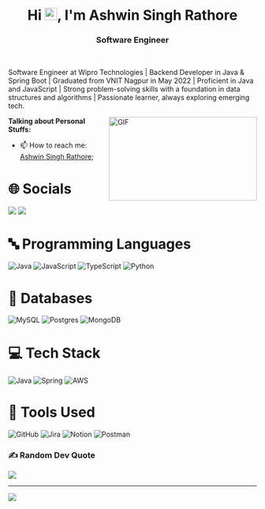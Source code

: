 
<!---
AshwynSR/AshwynSR is a ✨ special ✨ repository because its `README.md` (this file) appears on your GitHub profile.
You can click the Preview link to take a look at your changes.
--->

<!--
Here are some ideas to get you started:
- 🔭 I’m currently working on ...
- 🌱 I’m currently learning ...
- 👯 I’m looking to collaborate on ...
- 🤔 I’m looking for help with ...
- 💬 Ask me about ...
- 📫 How to reach me: ...
- 😄 Pronouns: ...
- ⚡ Fun fact: ...
-->
<h1 align="center">Hi <img src="https://media.giphy.com/media/hvRJCLFzcasrR4ia7z/giphy.gif" width="25px">, I'm Ashwin Singh Rathore</h1>
<h3 align="center"> Software Engineer</h3>

<br />

Software Engineer at Wipro Technologies | Backend Developer in Java & Spring Boot | Graduated from VNIT Nagpur in May 2022 | Proficient in Java and JavaScript | Strong problem-solving skills with a foundation in data structures and algorithms | Passionate learner, always exploring emerging tech.

<img align="right" alt="GIF" src="https://github.com/abhisheknaiidu/abhisheknaiidu/blob/master/code.gif?raw=true" width="300" height="170" />

**Talking about Personal Stuffs:**

- 📫 How to reach me: [Ashwin Singh Rathore](https://linkedin.com/in/ashwin-singh-rathore);

# 🌐 Socials

[![](https://img.shields.io/badge/LinkedIn-0077B5?style=for-the-badge&logo=linkedin&logoColor=white)](https://linkedin.com/in/ashwin-singh-rathore)
[![](https://img.shields.io/badge/-LeetCode-FFA116?style=for-the-badge&logo=LeetCode&logoColor=black)](https://leetcode.com/Ashwin_Rathore/)

# 🔤 Programming Languages

![Java](https://img.shields.io/badge/java-%23ED8B00.svg?style=for-the-badge&logo=java&logoColor=white)
![JavaScript](https://img.shields.io/badge/javascript-%23323330.svg?style=for-the-badge&logo=javascript&logoColor=%23F7DF1E)
![TypeScript](https://img.shields.io/badge/TypeScript-007ACC?style=for-the-badge&logo=typescript&logoColor=white)
![Python](https://img.shields.io/badge/python-3670A0?style=for-the-badge&logo=python&logoColor=ffdd54)

# 📜 Databases

![MySQL](https://img.shields.io/badge/mysql-%2300f.svg?style=for-the-badge&logo=mysql&logoColor=white)
![Postgres](https://img.shields.io/badge/postgres-%23316192.svg?style=for-the-badge&logo=postgresql&logoColor=white)
![MongoDB](https://img.shields.io/badge/MongoDB-%234ea94b.svg?style=for-the-badge&logo=mongodb&logoColor=white)

# 💻 Tech Stack

![Java](https://img.shields.io/badge/Java-ED8B00?style=for-the-badge&logo=openjdk&logoColor=white)
![Spring](https://img.shields.io/badge/Spring-6DB33F?style=for-the-badge&logo=spring&logoColor=white)
![AWS](https://img.shields.io/badge/AWS-%23FF9900.svg?style=for-the-badge&logo=amazon-aws&logoColor=white)

# 🔧 Tools Used

![GitHub](https://img.shields.io/badge/GitHub-100000?style=for-the-badge&logo=github&logoColor=white)
![Jira](https://img.shields.io/badge/jira-%230A0FFF.svg?style=for-the-badge&logo=jira&logoColor=white)
![Notion](https://img.shields.io/badge/Notion-%23000000.svg?style=for-the-badge&logo=notion&logoColor=white)
![Postman](https://img.shields.io/badge/Postman-FF6C37?style=for-the-badge&logo=postman&logoColor=white)


### ✍️ Random Dev Quote

![](https://quotes-github-readme.vercel.app/api?type=horizontal&theme=algolia)

---

[![](https://visitcount.itsvg.in/api?id=marmik-p&icon=0&color=0)](https://visitcount.itsvg.in)
